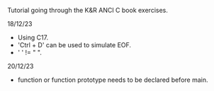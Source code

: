 Tutorial going through the K&R ANCI C book exercises. 

18/12/23
- Using C17.
- 'Ctrl + D' can be used to simulate EOF. 
- ' ' !=  " ".

20/12/23
- function or function prototype needs to be declared before main. 